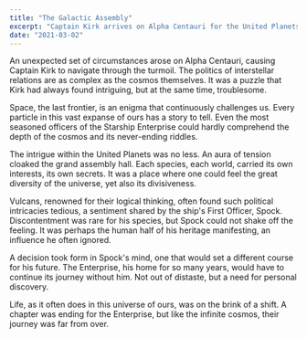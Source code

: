 ```yaml
---
title: "The Galactic Assembly"
excerpt: "Captain Kirk arrives on Alpha Centauri for the United Planets Summit. Spock decides to take leave of the Enterprise."
date: "2021-03-02"
---
```


An unexpected set of circumstances arose on Alpha Centauri, causing Captain Kirk to navigate through the turmoil. The politics of interstellar relations are as complex as the cosmos themselves. It was a puzzle that Kirk had always found intriguing, but at the same time, troublesome.

Space, the last frontier, is an enigma that continuously challenges us. Every particle in this vast expanse of ours has a story to tell. Even the most seasoned officers of the Starship Enterprise could hardly comprehend the depth of the cosmos and its never-ending riddles.

The intrigue within the United Planets was no less. An aura of tension cloaked the grand assembly hall. Each species, each world, carried its own interests, its own secrets. It was a place where one could feel the great diversity of the universe, yet also its divisiveness.

Vulcans, renowned for their logical thinking, often found such political intricacies tedious, a sentiment shared by the ship's First Officer, Spock. Discontentment was rare for his species, but Spock could not shake off the feeling. It was perhaps the human half of his heritage manifesting, an influence he often ignored.

A decision took form in Spock's mind, one that would set a different course for his future. The Enterprise, his home for so many years, would have to continue its journey without him. Not out of distaste, but a need for personal discovery.

Life, as it often does in this universe of ours, was on the brink of a shift. A chapter was ending for the Enterprise, but like the infinite cosmos, their journey was far from over.
